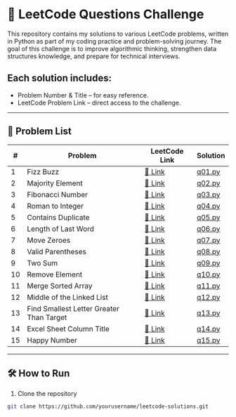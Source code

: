 # 🚀 LeetCode Questions Challenge

This repository contains my solutions to various LeetCode problems, written in Python as part of my coding practice and problem-solving journey.
The goal of this challenge is to improve algorithmic thinking, strengthen data structures knowledge, and prepare for technical interviews.

## Each solution includes:

- Problem Number & Title – for easy reference.
- LeetCode Problem Link – direct access to the challenge.
---

## 📜 Problem List

| #  | Problem | LeetCode Link                                                          | Solution           |
|----|---------|------------------------------------------------------------------------|--------------------|
| 1  | Fizz Buzz | [🔗 Link](https://leetcode.com/problems/fizz-buzz/)                    | [q01.py](./q01.py) |
| 2  | Majority Element | [🔗 Link](https://leetcode.com/problems/majority-element/)             | [q02.py](./q02.py) |
| 3  | Fibonacci Number | [🔗 Link](https://leetcode.com/problems/fibonacci-number/)             | [q03.py](./q03.py) |
| 4  | Roman to Integer | [🔗 Link](https://leetcode.com/problems/roman-to-integer/)             | [q04.py](./q04.py) |
| 5  | Contains Duplicate | [🔗 Link](https://leetcode.com/problems/contains-duplicate/)           | [q05.py](./q05.py) |
| 6  | Length of Last Word | [🔗 Link](https://leetcode.com/problems/length-of-last-word/)          | [q06.py](./q06.py) |
| 7  | Move Zeroes | [🔗 Link](https://leetcode.com/problems/move-zeroes/)                  | [q07.py](./q07.py) |
| 8  | Valid Parentheses | [🔗 Link](https://leetcode.com/problems/valid-parentheses/)            | [q08.py](./q08.py) |
| 9  | Two Sum | [🔗 Link](https://leetcode.com/problems/two-sum/)                      | [q09.py](./q09.py) |
| 10 | Remove Element | [🔗 Link](https://leetcode.com/problems/remove-element/)               | [q10.py](./q10.py) |
| 11 | Merge Sorted Array | [🔗 Link](https://leetcode.com/problems/merge-sorted-array/)           | [q11.py](./q11.py) |
| 12 | Middle of the Linked List | [🔗 Link](https://leetcode.com/problems/middle-of-the-linked-list/)    | [q12.py](./q12.py) |
| 13 | Find Smallest Letter Greater Than Target | [🔗 Link](https://leetcode.com/problems/find-smallest-letter-greater-than-target/) | [q13.py](./q13.py) |
| 14 | Excel Sheet Column Title | [🔗 Link](https://leetcode.com/problems/excel-sheet-column-title/) | [q14.py](./q14.py) |
| 15 | Happy Number | [🔗 Link](https://leetcode.com/problems/happy-number/) | [q15.py](./q15.py) |


---

## 🛠 How to Run
1. Clone the repository
```bash
git clone https://github.com/yourusername/leetcode-solutions.git